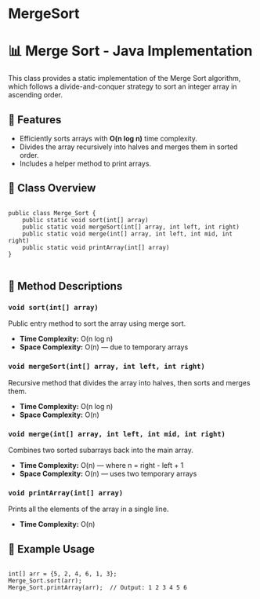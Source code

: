 # MergeSort
<h1>📊 Merge Sort - Java Implementation</h1>

<p>
  This class provides a static implementation of the Merge Sort algorithm, which follows a divide-and-conquer strategy to sort an integer array in ascending order.
</p>

<h2>📘 Features</h2>
<ul>
  <li>Efficiently sorts arrays with <strong>O(n log n)</strong> time complexity.</li>
  <li>Divides the array recursively into halves and merges them in sorted order.</li>
  <li>Includes a helper method to print arrays.</li>
</ul>

<h2>🧠 Class Overview</h2>

<pre>
<code>
public class Merge_Sort {
    public static void sort(int[] array)
    public static void mergeSort(int[] array, int left, int right)
    public static void merge(int[] array, int left, int mid, int right)
    public static void printArray(int[] array)
}
</code>
</pre>

<h2>📗 Method Descriptions</h2>

<h3><code>void sort(int[] array)</code></h3>
<p>Public entry method to sort the array using merge sort.</p>
<ul>
  <li><strong>Time Complexity:</strong> O(n log n)</li>
  <li><strong>Space Complexity:</strong> O(n) — due to temporary arrays</li>
</ul>

<h3><code>void mergeSort(int[] array, int left, int right)</code></h3>
<p>Recursive method that divides the array into halves, then sorts and merges them.</p>
<ul>
  <li><strong>Time Complexity:</strong> O(n log n)</li>
  <li><strong>Space Complexity:</strong> O(n)</li>
</ul>

<h3><code>void merge(int[] array, int left, int mid, int right)</code></h3>
<p>Combines two sorted subarrays back into the main array.</p>
<ul>
  <li><strong>Time Complexity:</strong> O(n) — where n = right - left + 1</li>
  <li><strong>Space Complexity:</strong> O(n) — uses two temporary arrays</li>
</ul>

<h3><code>void printArray(int[] array)</code></h3>
<p>Prints all the elements of the array in a single line.</p>
<ul>
  <li><strong>Time Complexity:</strong> O(n)</li>
</ul>

<h2>🧪 Example Usage</h2>

<pre>
<code>
int[] arr = {5, 2, 4, 6, 1, 3};
Merge_Sort.sort(arr);
Merge_Sort.printArray(arr);  // Output: 1 2 3 4 5 6
</code>
</pre>

